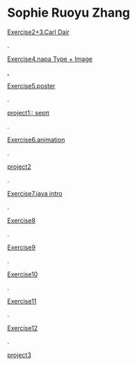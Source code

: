 <html>
<body>
<h1>Sophie Ruoyu Zhang</h1>
<p>
<a href="https://almightysophie.github.io/carl-dair/" >Exercise2+3.Carl Dair </a>
</p>

<bk>.</bk>
<p> <a href=" https://almightysophie.github.io/stylepicty/" >Exercise4.napa  Type + Image</p> 
    
<bk>.</bk>

<p>
<a href="https://posterexe.glitch.me" >Exercise5.poster</a> </p>

<bk>.</bk>

<p>
<a href="https://almightysophie.github.io/project1-/" >project1:: sepπ</a> </p>

<bk>.</bk>

<p>
    <a href="https://almightysophie.github.io/dynamiccomposition/" >Exercise6.animation</a> 
    </p>

<bk>.</bk>

<p>
    <a href=" https://almightysophie.github.io/project2/" >project2</a> 
    </p>
    
 <bk>.</bk>
<p>
        <a href=" https://java7.glitch.me" >Exercise7.java intro</a> 
        </p>

 <bk>.</bk>
<p>
     <a href="https://almightysophie.github.io/java8/" >Exercise8</a> 
      </p>

<bk>.</bk>
<p>
     <a href="https://almightysophie.github.io/java8/" >Exercise9</a> 
      </p>
        
 <bk>.</bk>
  <p>
      <a href="https://almightysophie.github.io/exercise10/" >Exercise10</a> 
      </p>
      
<bk>.</bk>
      <p>
          <a href="https://almightysophie.github.io/project3/" >Exercise11</a> 
          </p>

 <bk>.</bk>
  <p>
      <a href="https://almightysophie.github.io/project3/" >Exercise12</a> 
      </p>


 <bk>.</bk>
  <p>
      <a href="https://almightysophie.github.io/project3/" >project3</a> 
      </p>
      



   

</body>
</html>
